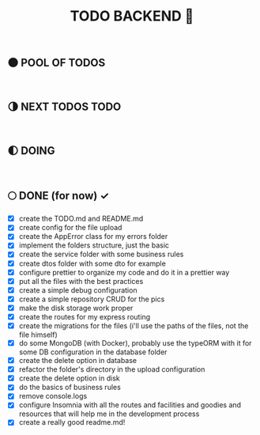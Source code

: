 <div align="center">

  # TODO BACKEND :milky_way:

</div>

</br>


## :new_moon: POOL OF TODOS


</br>

## :last_quarter_moon: NEXT TODOS TODO


</br>

## :first_quarter_moon: DOING 


</br>

## :full_moon: DONE (for now) ✓

* [x] create the TODO.md and README.md
* [x] create config for the file upload
* [x] create the AppError class for my errors folder
* [x] implement the folders structure, just the basic
* [x] create the service folder with some business rules
* [x] create dtos folder with some dto for example
* [x] configure prettier to organize my code and do it in a prettier way
* [x] put all the files with the best practices
* [x] create a simple debug configuration
* [x] create a simple repository CRUD for the pics
* [x] make the disk storage work proper
* [x] create the routes for my express routing
* [x] create the migrations for the files (i'll use the paths of the files, not the file himself)
* [x] do some MongoDB (with Docker), probably use the typeORM with it for some DB configuration in the database folder
* [x] create the delete option in database
* [x] refactor the folder's directory in the upload configuration
* [x] create the delete option in disk
* [x] do the basics of business rules
* [x] remove console.logs
* [x] configure Insomnia with all the routes and facilities and goodies and resources that will help me in the development process
* [x] create a really good readme.md!

</br>
